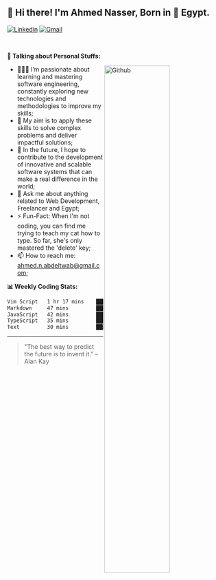 <!-- Your title -->
## 👋 Hi there! I'm Ahmed Nasser, Born in 🚀 Egypt.
<!-- Your badges
You can use the website to generate badges: https://shields.io/
-->

[![Linkedin](https://img.shields.io/badge/-LinkedIn-blue?style=flat&logo=Linkedin&logoColor=white)](https://www.linkedin.com/in/ahmed-n-abdeltwab/)
[![Gmail](https://img.shields.io/badge/-Gmail-c14438?style=flat&logo=Gmail&logoColor=white)](mailto:ahmed.n.abdeltwab@gmail.com)

&nbsp;

<!-- Talking about you -->
**🚀 Talking about Personal Stuffs:**

<!-- Any image aligned to the right. Beware the width -->
<img width="55%" align="right" alt="Github" src="https://raw.githubusercontent.com/onimur/.github/master/.resources/git-header.svg" />

- 👨🏽‍💻 I’m passionate about learning and mastering software engineering, constantly exploring new technologies and methodologies to improve my skills;
- 🔭 My aim is to apply these skills to solve complex problems and deliver impactful solutions;
- 🌱 In the future, I hope to contribute to the development of innovative and scalable software systems that can make a real difference in the world;
- 💬 Ask me about anything related to Web Development, Freelancer and Egypt;
- ⚡️ Fun-Fact: When I'm not coding, you can find me trying to teach my cat how to type. So far, she's only mastered the 'delete' key;
- 📫 How to reach me: ahmed.n.abdeltwab@gmail.com;

<!-- My Coding Stats -->
**📊 Weekly Coding Stats:**
<!--START_SECTION:waka-->

```txt
Vim Script   1 hr 17 mins    ███████░░░░░░░░░░░░░░░░░░   27.58 %
Markdown     47 mins         ████▒░░░░░░░░░░░░░░░░░░░░   16.81 %
JavaScript   42 mins         ███▓░░░░░░░░░░░░░░░░░░░░░   15.10 %
TypeScript   35 mins         ███░░░░░░░░░░░░░░░░░░░░░░   12.62 %
Text         30 mins         ██▓░░░░░░░░░░░░░░░░░░░░░░   10.69 %
```

<!--END_SECTION:waka-->

---

> "The best way to predict the future is to invent it." – Alan Kay
